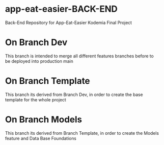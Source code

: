 # app-eat-easier-BACK-END
Back-End Repository for App-Eat-Easier Kodemia Final Project

# On Branch Dev
This branch is intended to merge all different features branches before to be deployed into production main

# On Branch Template
This branch its derived from Branch Dev, in order to create the base template for the whole project

# On Branch Models
This branch its derived from Branch Template, in order to create the Models feature and Data Base Foundations

